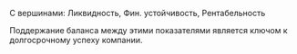 С вершинами: Ликвидность, Фин. устойчивость, Рентабельность

Поддержание баланса между этими показателями является ключом к долгосрочному успеху компании.